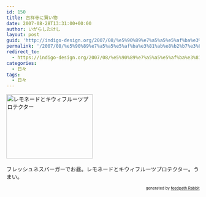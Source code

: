 ```yaml
---
id: 150
title: 吉祥寺に買い物
date: 2007-08-28T13:31:00+00:00
author: いがらしたけし
layout: post
guid: 'http://indigo-design.org/2007/08/%e5%90%89%e7%a5%a5%e5%af%ba%e3%81%ab%e8%b2%b7%e3%81%84%e7%89%a9/'
permalink: '/2007/08/%e5%90%89%e7%a5%a5%e5%af%ba%e3%81%ab%e8%b2%b7%e3%81%84%e7%89%a9/'
redirect_to:
  - https://indigo-design.org/2007/08/%e5%90%89%e7%a5%a5%e5%af%ba%e3%81%ab%e8%b2%b7%e3%81%84%e7%89%a9/
categories:
  - 日々
tags:
  - 日々
---
```

<a href="http://photozou.jp/photo/show/120767/4984491"><img style="width: 225px;height: 168px" src="http://art5.photozou.jp/pub/767/120767/photo/4984491.jpg" alt="レモネードとキウィフルーツプロテクター" border="0"></a><br /><br />フレッシュネスバーガーでお昼。レモネードとキウィフルーツプロテクター。うまい。<!--feedpath info start--><div style="text-align: right;font-size: 10px">&nbsp;&nbsp;<span>generated by <a href="http://feedpath.jp" title="feedpath Rabbit" target="_blank">feedpath Rabbit</a></span></div><!--feedpath info end-->